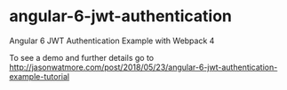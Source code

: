 # angular-6-jwt-authentication

Angular 6 JWT Authentication Example with Webpack 4

To see a demo and further details go to http://jasonwatmore.com/post/2018/05/23/angular-6-jwt-authentication-example-tutorial